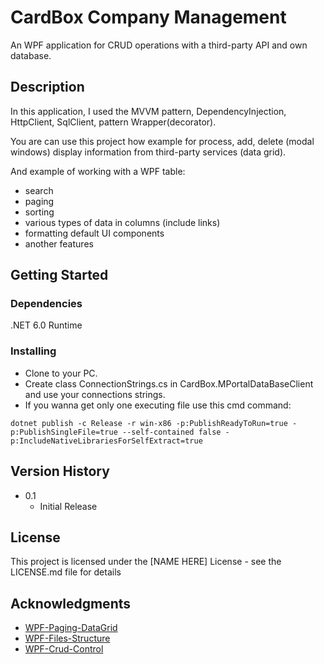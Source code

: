 # CardBox Company Management

An WPF application for CRUD operations with a third-party API and own database.

## Description

In this application, I used the MVVM pattern, DependencyInjection, HttpClient, SqlClient, pattern Wrapper(decorator).

You are can use this project how example for process, add, delete (modal windows) display information from third-party services (data grid).

And example of working with a WPF table: 
* search 
* paging 
* sorting 
* various types of data in columns (include links) 
* formatting default UI components
* another features

## Getting Started

### Dependencies

.NET 6.0 Runtime

### Installing

* Clone to your PC.
* Create class ConnectionStrings.cs in CardBox.MPortalDataBaseClient and use your connections strings. 
* If you wanna get only one executing file use this cmd command: 
``` 
dotnet publish -c Release -r win-x86 -p:PublishReadyToRun=true -p:PublishSingleFile=true --self-contained false -p:IncludeNativeLibrariesForSelfExtract=true
```

## Version History

* 0.1
    * Initial Release

## License

This project is licensed under the [NAME HERE] License - see the LICENSE.md file for details

## Acknowledgments

* [WPF-Paging-DataGrid](https://github.com/WyoMetz/Paging-WPF-DataGrid)
* [WPF-Files-Structure](https://github.com/SingletonSean/SimpleTrader)
* [WPF-Crud-Control](https://github.com/GenericCodes/WPFCrudControl)
